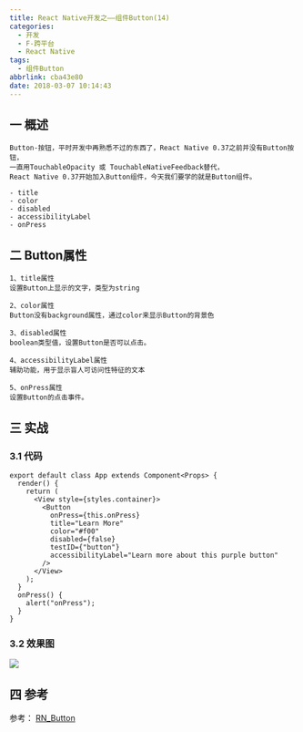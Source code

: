 ```yaml
---
title: React Native开发之——组件Button(14)
categories:
  - 开发
  - F-跨平台
  - React Native
tags:
  - 组件Button
abbrlink: cba43e80
date: 2018-03-07 10:14:43
---
```

## 一 概述
```
Button-按钮，平时开发中再熟悉不过的东西了，React Native 0.37之前并没有Button按钮，
一直用TouchableOpacity 或 TouchableNativeFeedback替代，
React Native 0.37开始加入Button组件，今天我们要学的就是Button组件。

- title
- color
- disabled
- accessibilityLabel
- onPress
```

<!--more-->

## 二 Button属性

```
1、title属性
设置Button上显示的文字，类型为string

2、color属性
Button没有background属性，通过color来显示Button的背景色

3、disabled属性
boolean类型值，设置Button是否可以点击。

4、accessibilityLabel属性
辅助功能，用于显示盲人可访问性特征的文本

5、onPress属性
设置Button的点击事件。
```

## 三 实战
### 3.1 代码 

	export default class App extends Component<Props> {
	  render() {
	    return (
	      <View style={styles.container}>
	        <Button
	          onPress={this.onPress}
	          title="Learn More"
	          color="#f00"
	          disabled={false}
	          testID={"button"}
	          accessibilityLabel="Learn more about this purple button"
	        />
	      </View>
	    );
	  }
	  onPress() {
	    alert("onPress");
	  }
	}

### 3.2 效果图 
![][1]
## 四 参考
参考： [RN_Button][2]


[1]: https://cdn.jsdelivr.net/gh/PGzxc/CDN/blog-image/rn-button-look.gif
[2]: https://github.com/PGzxc/RN_Button